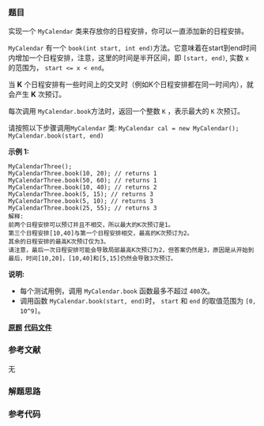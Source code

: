 ### 题目
实现一个 `MyCalendar` 类来存放你的日程安排，你可以一直添加新的日程安排。

`MyCalendar` 有一个 `book(int start, int
end)`方法。它意味着在start到end时间内增加一个日程安排，注意，这里的时间是半开区间，即 `[start, end)`, 实数 `x` 的范围为，
`start <= x < end`。

当 **K** 个日程安排有一些时间上的交叉时（例如K个日程安排都在同一时间内），就会产生 **K** 次预订。

每次调用 `MyCalendar.book`方法时，返回一个整数 `K` ，表示最大的 `K` 次预订。

请按照以下步骤调用`MyCalendar` 类: `MyCalendar cal = new MyCalendar();`
`MyCalendar.book(start, end)`

**示例 1:**

    
    
    MyCalendarThree();
    MyCalendarThree.book(10, 20); // returns 1
    MyCalendarThree.book(50, 60); // returns 1
    MyCalendarThree.book(10, 40); // returns 2
    MyCalendarThree.book(5, 15); // returns 3
    MyCalendarThree.book(5, 10); // returns 3
    MyCalendarThree.book(25, 55); // returns 3
    解释: 
    前两个日程安排可以预订并且不相交，所以最大的K次预订是1。
    第三个日程安排[10,40]与第一个日程安排相交，最高的K次预订为2。
    其余的日程安排的最高K次预订仅为3。
    请注意，最后一次日程安排可能会导致局部最高K次预订为2，但答案仍然是3，原因是从开始到最后，时间[10,20]，[10,40]和[5,15]仍然会导致3次预订。
    

**说明:**

  * 每个测试用例，调用 `MyCalendar.book` 函数最多不超过 `400`次。
  * 调用函数 `MyCalendar.book(start, end)`时， `start` 和 `end` 的取值范围为 `[0, 10^9]`。

 **[原题](https://leetcode-cn.com/problems/my-calendar-iii/)**    **[代码文件]()**


### 参考文献
无

### 解题思路




### 参考代码

```go


```




